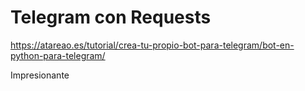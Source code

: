 # Telegram con Requests

https://atareao.es/tutorial/crea-tu-propio-bot-para-telegram/bot-en-python-para-telegram/

Impresionante
